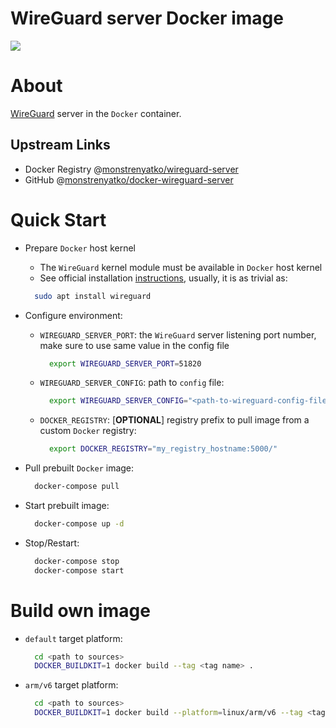 WireGuard server Docker image
=============================

[![](https://github.com/monstrenyatko/docker-wireguard-server/workflows/ci/badge.svg?branch=main)](https://github.com/monstrenyatko/docker-wireguard-server/actions?query=workflow%3Aci)

About
=====

[WireGuard](https://www.wireguard.com/) server in the `Docker` container.

Upstream Links
--------------
* Docker Registry @[monstrenyatko/wireguard-server](https://hub.docker.com/r/monstrenyatko/wireguard-server/)
* GitHub @[monstrenyatko/docker-wireguard-server](https://github.com/monstrenyatko/docker-wireguard-server)

Quick Start
===========

* Prepare `Docker` host kernel

  - The `WireGuard` kernel module must be available in `Docker` host kernel
  - See official installation [instructions](https://www.wireguard.com/install/), usually, it is as trivial as:

  ```sh
    sudo apt install wireguard
  ```

* Configure environment:

  - `WIREGUARD_SERVER_PORT`: the `WireGuard` server listening port number, make sure to use same value in the config file

    ```sh
      export WIREGUARD_SERVER_PORT=51820
    ```
  - `WIREGUARD_SERVER_CONFIG`: path to `config` file:

    ```sh
      export WIREGUARD_SERVER_CONFIG="<path-to-wireguard-config-file>"
    ```
  - `DOCKER_REGISTRY`: [**OPTIONAL**] registry prefix to pull image from a custom `Docker` registry:

    ```sh
      export DOCKER_REGISTRY="my_registry_hostname:5000/"
    ```
* Pull prebuilt `Docker` image:

  ```sh
    docker-compose pull
  ```
* Start prebuilt image:

  ```sh
    docker-compose up -d
  ```
* Stop/Restart:

  ```sh
    docker-compose stop
    docker-compose start
  ```

Build own image
===============

* `default` target platform:

  ```sh
    cd <path to sources>
    DOCKER_BUILDKIT=1 docker build --tag <tag name> .
  ```
* `arm/v6` target platform:

  ```sh
    cd <path to sources>
    DOCKER_BUILDKIT=1 docker build --platform=linux/arm/v6 --tag <tag name> .
  ```
